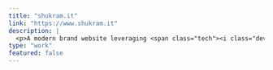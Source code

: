 ```yaml
---
title: "shukram.it"
link: "https://www.shukram.it"
description: |
  <p>A modern brand website leveraging <span class="tech"><i class="devicon-nextjs-plain"></i> Next.js</span> and a fast <span class="tech"><i class="devicon-sqlite-plain"></i> Sqlite</span> CMS to combine rich user interactions with top-tier performance and SEO.</p>
type: "work"
featured: false
---
```

